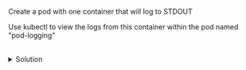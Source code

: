 Create a pod with one container that will log to STDOUT



Use kubectl to view the logs from this container within the pod named "pod-logging"

<br>
<details><summary>Solution</summary>
<br>

```bash
cat << EOF > pod-logging.yaml
apiVersion: v1
kind: Pod
metadata:
  name: pod-logging
spec:
  containers:
  - name: main
    image: busybox
    args: [/bin/sh, -c, 'while true; do echo $(date); sleep 1; done']
EOF
```{{exec}}

```bash
k logs pod-logging

k logs pod-logging -f
```{{exec}}

</details>